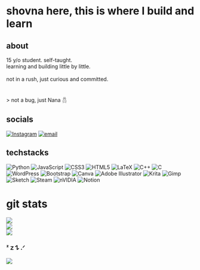 # shovna here, this is where I build and learn

## about
15 y/o student. self-taught. 
<br>learning and building little by little.  
<br>not in a rush, just curious and committed.
<br><br><br>> not a bug, just Nana  𓆣

## socials 
[![Instagram](https://img.shields.io/badge/Instagram-%23E4405F.svg?logo=Instagram&logoColor=white)](https://instagram.com/susanna.soh) [![email](https://img.shields.io/badge/Email-D14836?logo=gmail&logoColor=white)](mailto:paudyalshovna@gmail.com) 

## techstacks
![Python](https://img.shields.io/badge/python-3670A0?style=flat-square&logo=python&logoColor=ffdd54) ![JavaScript](https://img.shields.io/badge/javascript-%23323330.svg?style=flat-square&logo=javascript&logoColor=%23F7DF1E) ![CSS3](https://img.shields.io/badge/css3-%231572B6.svg?style=flat-square&logo=css3&logoColor=white) ![HTML5](https://img.shields.io/badge/html5-%23E34F26.svg?style=flat-square&logo=html5&logoColor=white) ![LaTeX](https://img.shields.io/badge/latex-%23008080.svg?style=flat-square&logo=latex&logoColor=white) ![C++](https://img.shields.io/badge/c++-%2300599C.svg?style=flat-square&logo=c%2B%2B&logoColor=white) ![C](https://img.shields.io/badge/c-%2300599C.svg?style=flat-square&logo=c&logoColor=white) ![WordPress](https://img.shields.io/badge/WordPress-%23117AC9.svg?style=flat-square&logo=WordPress&logoColor=white) ![Bootstrap](https://img.shields.io/badge/bootstrap-%238511FA.svg?style=flat-square&logo=bootstrap&logoColor=white) ![Canva](https://img.shields.io/badge/Canva-%2300C4CC.svg?style=flat-square&logo=Canva&logoColor=white) ![Adobe Illustrator](https://img.shields.io/badge/adobe%20illustrator-%23FF9A00.svg?style=flat-square&logo=adobe%20illustrator&logoColor=white) ![Krita](https://img.shields.io/badge/Krita-203759?style=flat-square&logo=krita&logoColor=EEF37B) ![Gimp](https://img.shields.io/badge/Gimp-657D8B?style=flat-square&logo=gimp&logoColor=FFFFFF) ![Sketch](https://img.shields.io/badge/Sketch-FFB387?style=flat-square&logo=sketch&logoColor=black) ![Steam](https://img.shields.io/badge/steam-%23000000.svg?style=flat-square&logo=steam&logoColor=white) ![nVIDIA](https://img.shields.io/badge/nVIDIA-%2376B900.svg?style=flat-square&logo=nVIDIA&logoColor=white) ![Notion](https://img.shields.io/badge/Notion-%23000000.svg?style=flat-square&logo=notion&logoColor=white)
# git stats
![](https://github-readme-stats.vercel.app/api?username=notabugitsnana&theme=shadow_blue&hide_border=false&include_all_commits=false&count_private=false)<br/>
![](https://nirzak-streak-stats.vercel.app/?user=notabugitsnana&theme=shadow_blue&hide_border=false)<br/>
![](https://github-readme-stats.vercel.app/api/top-langs/?username=notabugitsnana&theme=shadow_blue&hide_border=false&include_all_commits=false&count_private=false&layout=compact)

### ᶻ 𝗓 𐰁 .ᐟ
![](https://github-contributor-stats.vercel.app/api?username=notabugitsnana&limit=5&theme=shadow_blue&combine_all_yearly_contributions=true)
